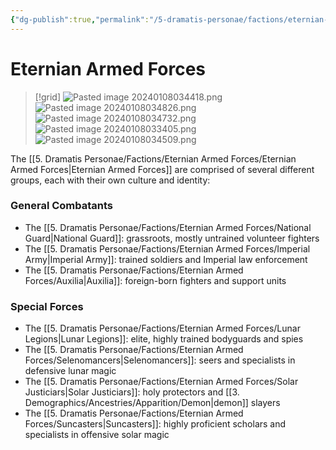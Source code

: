 ```yaml
---
{"dg-publish":true,"permalink":"/5-dramatis-personae/factions/eternian-armed-forces/eternian-armed-forces/","noteIcon":""}
---
```


# Eternian Armed Forces

>[!grid]
>![Pasted image 20240108034418.png](/img/user/x.%20Assets/Attachments/Pasted%20image%2020240108034418.png)
>![Pasted image 20240108034826.png](/img/user/x.%20Assets/Attachments/Pasted%20image%2020240108034826.png)
>![Pasted image 20240108034732.png](/img/user/x.%20Assets/Attachments/Pasted%20image%2020240108034732.png)
>![Pasted image 20240108033405.png](/img/user/x.%20Assets/Attachments/Pasted%20image%2020240108033405.png)
>![Pasted image 20240108034509.png](/img/user/x.%20Assets/Attachments/Pasted%20image%2020240108034509.png)

The [[5. Dramatis Personae/Factions/Eternian Armed Forces/Eternian Armed Forces\|Eternian Armed Forces]] are comprised of several different groups, each with their own culture and identity: 

### General Combatants 

- The [[5. Dramatis Personae/Factions/Eternian Armed Forces/National Guard\|National Guard]]: grassroots, mostly untrained volunteer fighters
- The [[5. Dramatis Personae/Factions/Eternian Armed Forces/Imperial Army\|Imperial Army]]: trained soldiers and Imperial law enforcement
- The [[5. Dramatis Personae/Factions/Eternian Armed Forces/Auxilia\|Auxilia]]: foreign-born fighters and support units

### Special Forces

- The [[5. Dramatis Personae/Factions/Eternian Armed Forces/Lunar Legions\|Lunar Legions]]: elite, highly trained bodyguards and spies
- The [[5. Dramatis Personae/Factions/Eternian Armed Forces/Selenomancers\|Selenomancers]]: seers and specialists in defensive lunar magic
- The [[5. Dramatis Personae/Factions/Eternian Armed Forces/Solar Justiciars\|Solar Justiciars]]: holy protectors and [[3. Demographics/Ancestries/Apparition/Demon\|demon]] slayers
- The [[5. Dramatis Personae/Factions/Eternian Armed Forces/Suncasters\|Suncasters]]: highly proficient scholars and specialists in offensive solar magic 